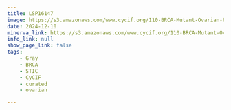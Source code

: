 ```yaml
---
title: LSP16147
image: https://s3.amazonaws.com/www.cycif.org/110-BRCA-Mutant-Ovarian-Precursors/LSP16147/LSP16147.png
date: 2024-12-10
minerva_link: https://s3.amazonaws.com/www.cycif.org/110-BRCA-Mutant-Ovarian-Precursors/LSP16147/index.html
info_link: null
show_page_link: false
tags:
    - Gray
    - BRCA
    - STIC
    - CyCIF
    - curated
    - ovarian

---
```

